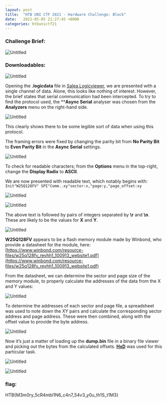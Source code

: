 ```yaml
---
layout: post
title:  "HTB UNI CTF 2021 - Hardware Challenge: Block"
date:   2021-05-05 21:27:45 +0000
categories: htbunictf21
---
```


### Challenge Brief:

![Untitled](/assets/img/hardware-block-1.png)

### Downloadables:

![Untitled](/assets/img/hardware-block-2.png)

Opening the **.logicdata** file in [Salea Logicviewer](https://www.saleae.com/downloads/), we are presented with a single channel of data. Alone, this looks like nothing of interest. However, the brief states that serial communication had been intercepted. To try to find the protocol used, the ****Async Serial** analyser was chosen from the **Analyzers** menu on the right-hand side.

![Untitled](/assets/img/hardware-block-3.png)

This clearly shows there to be some legible sort of data when using this protocol.

The framing errors were fixed by changing the parity bit from **No Parity Bit** to **Even Parity Bit** in the **Async Serial** settings.

![Untitled](/assets/img/hardware-block-4.png)

To check for readable characters; from the **Options** menu in the top-right, change the **Display Radix** to **ASCII**.

We are now presented with readable text, which notably begins with:
`Init"W25Q128FV" SPI"Comm..xy"sector:x,"page:y,"page_offset:xy`

![Untitled](/assets/img/hardware-block-5.png)

![Untitled](/assets/img/hardware-block-6.png)

The above text is followed by pairs of integers separated by **\r** and **\n**. These are likely to be the values for **X** and **Y**.

![Untitled](/assets/img/hardware-block-7.png)

**W25Q128FV** appears to be a flash memory module made by Winbond, who provide a datasheet for the module, here: [https://www.winbond.com/resource-files/w25q128fv_revhh1_100913_website1.pdf](https://www.winbond.com/resource-files/w25q128fv_revhh1_100913_website1.pdf)

From the datasheet, we can determine the sector and page size of the memory module, to properly calculate the addresses of the data from the X and Y values:

![Untitled](/assets/img/hardware-block-8.png)

To determine the addresses of each sector and page file, a spreadsheet was used to note down the XY pairs and calculate the corresponding sector address and page address. These were then combined, along with the offset value to provide the byte address.

![Untitled](/assets/img/hardware-block-9.png)

Now it’s just a matter of loading up the **dump.bin** file in a binary file viewer and picking out the bytes from the calculated offsets. **[HxD](https://mh-nexus.de/en/hxd/)** was used for this particular task.

![Untitled](/assets/img/hardware-block-10.png)

![Untitled](/assets/img/hardware-block-11.png)

### flag:

HTB{M3m0ry_5cR4mbl1N6_c4n7_54v3_y0u_th1S_t1M3}
